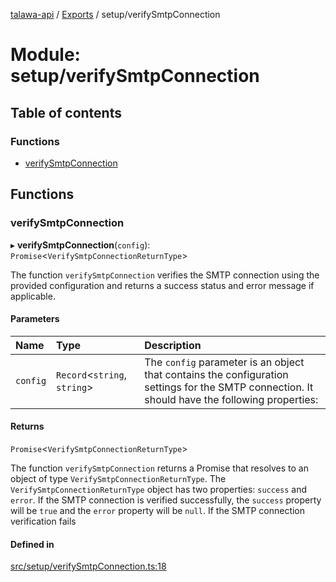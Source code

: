 [talawa-api](../README.md) / [Exports](../modules.md) / setup/verifySmtpConnection

# Module: setup/verifySmtpConnection

## Table of contents

### Functions

- [verifySmtpConnection](setup_verifySmtpConnection.md#verifysmtpconnection)

## Functions

### verifySmtpConnection

▸ **verifySmtpConnection**(`config`): `Promise`\<`VerifySmtpConnectionReturnType`\>

The function `verifySmtpConnection` verifies the SMTP connection using the provided configuration
and returns a success status and error message if applicable.

#### Parameters

| Name | Type | Description |
| :------ | :------ | :------ |
| `config` | `Record`\<`string`, `string`\> | The `config` parameter is an object that contains the configuration settings for the SMTP connection. It should have the following properties: |

#### Returns

`Promise`\<`VerifySmtpConnectionReturnType`\>

The function `verifySmtpConnection` returns a Promise that resolves to an object of type
`VerifySmtpConnectionReturnType`. The `VerifySmtpConnectionReturnType` object has two properties:
`success` and `error`. If the SMTP connection is verified successfully, the `success` property will
be `true` and the `error` property will be `null`. If the SMTP connection verification fails

#### Defined in

[src/setup/verifySmtpConnection.ts:18](https://github.com/PalisadoesFoundation/talawa-api/blob/e66e731/src/setup/verifySmtpConnection.ts#L18)

